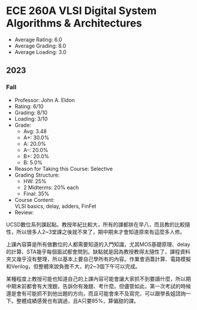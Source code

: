 # ECE 260A VLSI Digital System Algorithms & Architectures
- Average Rating: 6.0
- Average Grading: 8.0
- Average Loading: 3.0
## 2023
### Fall
- Professor: John A. Eldon
- Rating: 6/10
- Grading: 8/10
- Loading: 3/10
- Grade:
  - Avg: 3.48
  - A+: 30.0%
  - A: 20.0%
  - A-: 20.0%
  - B+: 20.0%
  - B: 5.0%
- Reason for Taking this Course: Selective
- Grading Structure:
  - HW:  25%
  - 2 Midterms: 20% each
  - Final: 35%
- Course Content:  
VLSI basics, delay, adders, FinFet
- Review:  
<p>UCSD數位系列課起點。教授年紀比較大，所有的課都排在早八，而且教的比較隨性，所以很多人2~3堂課之後就不來了，期中期末才會知道原來有這麼多人修。

上課內容算是所有做數位的人都需要知道的入門知識，尤其MOS基礎原理、delay的計算、STA幾乎每個面試都會問到。缺點就是因為教授教得太隨性了，課程資料夾又幾乎沒有整理，所以基本上要自己學所有的內容。作業會涵蓋計算、電路模擬和Verilog，但整體來說負擔不大，約2~3個下午可以完成。

某種程度上教授可能也知道自己的上課內容可能會讓大家抓不到要讀什麼，所以期中期末前都會有大洩題，告訴你有幾題、考什麼。但儘管如此，第一次考試的時候還是會有可能抓不到他出題的方向，而且可能會來不及寫完，可以跟學長姐諮詢一下。整體成績感覺也有調過，且A只要85%，算偏甜的課。</p>
